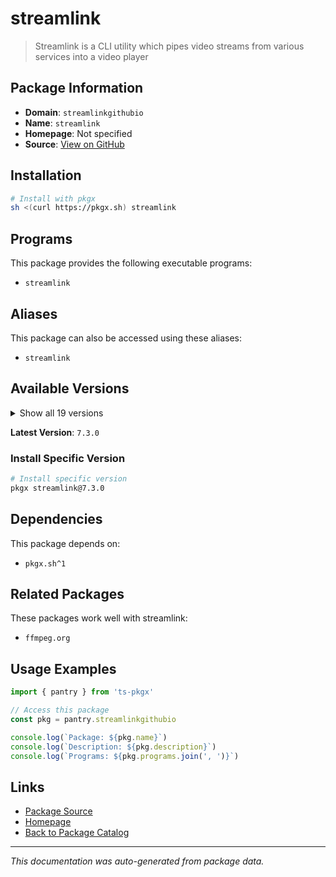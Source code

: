 # streamlink

> Streamlink is a CLI utility which pipes video streams from various services into a video player

## Package Information

- **Domain**: `streamlinkgithubio`
- **Name**: `streamlink`
- **Homepage**: Not specified
- **Source**: [View on GitHub](https://github.com/pkgxdev/pantry/tree/main/projects/streamlink.github.io/package.yml)

## Installation

```bash
# Install with pkgx
sh <(curl https://pkgx.sh) streamlink
```

## Programs

This package provides the following executable programs:

- `streamlink`

## Aliases

This package can also be accessed using these aliases:

- `streamlink`

## Available Versions

<details>
<summary>Show all 19 versions</summary>

- `7.3.0`, `7.2.0`, `7.1.3`, `7.1.2`, `7.1.1`
- `7.1.0`, `7.0.0`, `6.11.0`, `6.10.0`, `6.9.0`
- `6.8.3`, `6.8.2`, `6.8.1`, `6.8.0`, `6.7.4`
- `6.7.3`, `6.7.2`, `6.7.1`, `6.7.0`

</details>

**Latest Version**: `7.3.0`

### Install Specific Version

```bash
# Install specific version
pkgx streamlink@7.3.0
```

## Dependencies

This package depends on:

- `pkgx.sh^1`

## Related Packages

These packages work well with streamlink:

- `ffmpeg.org`

## Usage Examples

```typescript
import { pantry } from 'ts-pkgx'

// Access this package
const pkg = pantry.streamlinkgithubio

console.log(`Package: ${pkg.name}`)
console.log(`Description: ${pkg.description}`)
console.log(`Programs: ${pkg.programs.join(', ')}`)
```

## Links

- [Package Source](https://github.com/pkgxdev/pantry/tree/main/projects/streamlink.github.io/package.yml)
- [Homepage](#)
- [Back to Package Catalog](../package-catalog.md)

---

*This documentation was auto-generated from package data.*
